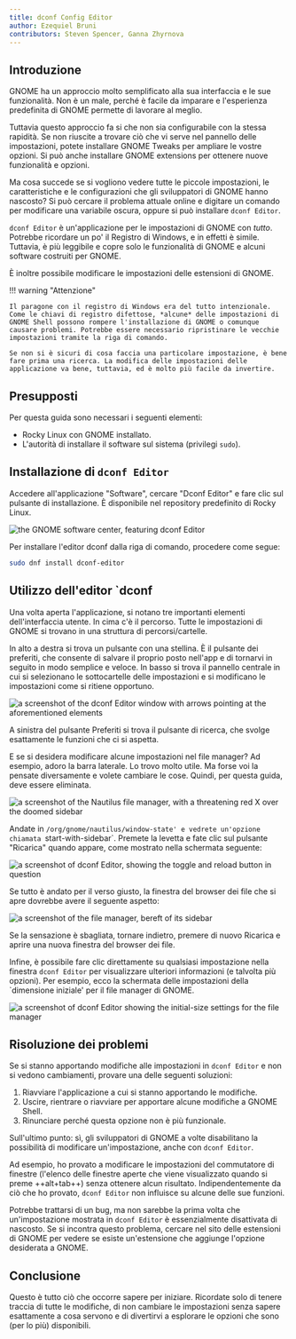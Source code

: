 ```yaml
---
title: dconf Config Editor
author: Ezequiel Bruni
contributors: Steven Spencer, Ganna Zhyrnova
---
```


## Introduzione

GNOME ha un approccio molto semplificato alla sua interfaccia e le sue funzionalità. Non è un male, perché è facile da imparare e l'esperienza predefinita di GNOME permette di lavorare al meglio.

Tuttavia questo approccio fa si che non sia configurabile con la stessa rapidità. Se non riuscite a trovare ciò che vi serve nel pannello delle impostazioni, potete installare GNOME Tweaks per ampliare le vostre opzioni. Si può anche installare GNOME extensions per ottenere nuove funzionalità e opzioni.

Ma cosa succede se si vogliono vedere tutte le piccole impostazioni, le caratteristiche e le configurazioni che gli sviluppatori di GNOME hanno nascosto? Si può cercare il problema attuale online e digitare un comando per modificare una variabile oscura, oppure si può installare `dconf Editor`.

`dconf Editor` è un'applicazione per le impostazioni di GNOME con _tutto_. Potrebbe ricordare un po' il Registro di Windows, e in effetti è simile. Tuttavia, è più leggibile e copre solo le funzionalità di GNOME e alcuni software costruiti per GNOME.

È inoltre possibile modificare le impostazioni delle estensioni di GNOME.

!!! warning "Attenzione"

```
Il paragone con il registro di Windows era del tutto intenzionale. Come le chiavi di registro difettose, *alcune* delle impostazioni di GNOME Shell possono rompere l'installazione di GNOME o comunque causare problemi. Potrebbe essere necessario ripristinare le vecchie impostazioni tramite la riga di comando.

Se non si è sicuri di cosa faccia una particolare impostazione, è bene fare prima una ricerca. La modifica delle impostazioni delle applicazione va bene, tuttavia, ed è molto più facile da invertire.
```

## Presupposti

Per questa guida sono necessari i seguenti elementi:

- Rocky Linux con GNOME installato.
- L'autorità di installare il software sul sistema (privilegi `sudo`).

## Installazione di `dconf Editor`

Accedere all'applicazione "Software", cercare "Dconf Editor" e fare clic sul pulsante di installazione. È disponibile nel repository predefinito di Rocky Linux.

![the GNOME software center, featuring dconf Editor](images/dconf-01.png)

Per installare l'editor dconf dalla riga di comando, procedere come segue:

```bash
sudo dnf install dconf-editor
```

## Utilizzo dell'editor \`dconf

Una volta aperta l'applicazione, si notano tre importanti elementi dell'interfaccia utente. In cima c'è il percorso. Tutte le impostazioni di GNOME si trovano in una struttura di percorsi/cartelle.

In alto a destra si trova un pulsante con una stellina. È il pulsante dei preferiti, che consente di salvare il proprio posto nell'app e di tornarvi in seguito in modo semplice e veloce. In basso si trova il pannello centrale in cui si selezionano le sottocartelle delle impostazioni e si modificano le impostazioni come si ritiene opportuno.

![a screenshot of the dconf Editor window with arrows pointing at the aforementioned elements](images/dconf-02.png)

A sinistra del pulsante Preferiti si trova il pulsante di ricerca, che svolge esattamente le funzioni che ci si aspetta.

E se si desidera modificare alcune impostazioni nel file manager? Ad esempio, adoro la barra laterale. Lo trovo molto utile. Ma forse voi la pensate diversamente e volete cambiare le cose. Quindi, per questa guida, deve essere eliminata.

![a screenshot of the Nautilus file manager, with a threatening red X over the doomed sidebar](images/dconf-03.png)

Andate in `/org/gnome/nautilus/window-state' e vedrete un'opzione chiamata `start-with-sidebar\`. Premete la levetta e fate clic sul pulsante "Ricarica" quando appare, come mostrato nella schermata seguente:

![a screenshot of dconf Editor, showing the toggle and reload button in question](images/dconf-04.png)

Se tutto è andato per il verso giusto, la finestra del browser dei file che si apre dovrebbe avere il seguente aspetto:

![a screenshot of the file manager, bereft of its sidebar](images/dconf-05.png)

Se la sensazione è sbagliata, tornare indietro, premere di nuovo Ricarica e aprire una nuova finestra del browser dei file.

Infine, è possibile fare clic direttamente su qualsiasi impostazione nella finestra `dconf Editor` per visualizzare ulteriori informazioni (e talvolta più opzioni). Per esempio, ecco la schermata delle impostazioni della \`dimensione iniziale' per il file manager di GNOME.

![a screenshot of dconf Editor showing the initial-size settings for the file manager](images/dconf-06.png)

## Risoluzione dei problemi

Se si stanno apportando modifiche alle impostazioni in `dconf Editor` e non si vedono cambiamenti, provare una delle seguenti soluzioni:

1. Riavviare l'applicazione a cui si stanno apportando le modifiche.
2. Uscire, rientrare o riavviare per apportare alcune modifiche a GNOME Shell.
3. Rinunciare perché questa opzione non è più funzionale.

Sull'ultimo punto: sì, gli sviluppatori di GNOME a volte disabilitano la possibilità di modificare un'impostazione, anche con `dconf Editor`.

Ad esempio, ho provato a modificare le impostazioni del commutatore di finestre (l'elenco delle finestre aperte che viene visualizzato quando si preme ++alt+tab++) senza ottenere alcun risultato. Indipendentemente da ciò che ho provato, `dconf Editor` non influisce su alcune delle sue funzioni.

Potrebbe trattarsi di un bug, ma non sarebbe la prima volta che un'impostazione mostrata in `dconf Editor` è essenzialmente disattivata di nascosto. Se si incontra questo problema, cercare nel sito delle estensioni di GNOME per vedere se esiste un'estensione che aggiunge l'opzione desiderata a GNOME.

## Conclusione

Questo è tutto ciò che occorre sapere per iniziare. Ricordate solo di tenere traccia di tutte le modifiche, di non cambiare le impostazioni senza sapere esattamente a cosa servono e di divertirvi a esplorare le opzioni che sono (per lo più) disponibili.
